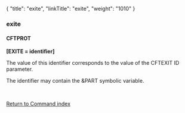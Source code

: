 {
    "title": "exite",
    "linkTitle": "exite",
    "weight": "1010"
}<span id="exite"></span>

### exite

#### CFTPROT

**\[EXITE = identifier\]**

The value of this
identifier corresponds to the value of the CFTEXIT ID parameter.

The identifier
may contain the &PART symbolic variable.

 

[Return to Command index](../../)
